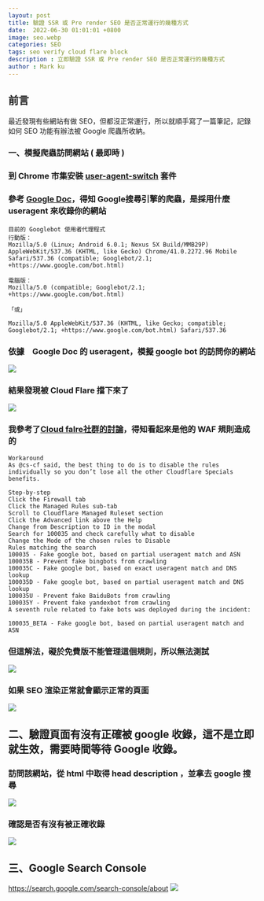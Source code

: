 ```yaml
---
layout: post
title: 驗證 SSR 或 Pre render SEO 是否正常運行的幾種方式
date:  2022-06-30 01:01:01 +0800
image: seo.webp
categories: SEO
tags: seo verify cloud flare block
description : 立即驗證 SSR 或 Pre render SEO 是否正常運行的幾種方式
author : Mark ku
---
```

## 前言
最近發現有些網站有做 SEO，但都沒正常運行，所以就順手寫了一篇筆記，記錄如何 SEO 功能有辦法被 Google 爬蟲所收納。

### 一、模擬爬蟲訪問網站 ( 最即時 )
### 到 Chrome 市集安裝 [user-agent-switch](https://chrome.google.com/webstore/detail/user-agent-switcher-for-c/djflhoibgkdhkhhcedjiklpkjnoahfmg?hl=zh-TW) 套件

### 參考 [Google Doc](https://developers.google.com/search/blog/2019/10/updating-user-agent-of-googlebot)，得知 Google搜尋引擎的爬蟲，是採用什麼 useragent 來收錄你的網站

```
目前的 Googlebot 使用者代理程式
行動版：
Mozilla/5.0 (Linux; Android 6.0.1; Nexus 5X Build/MMB29P) AppleWebKit/537.36 (KHTML, like Gecko) Chrome/41.0.2272.96 Mobile Safari/537.36 (compatible; Googlebot/2.1; +https://www.google.com/bot.html)

電腦版：
Mozilla/5.0 (compatible; Googlebot/2.1; +https://www.google.com/bot.html)

「或」

Mozilla/5.0 AppleWebKit/537.36 (KHTML, like Gecko; compatible; Googlebot/2.1; +https://www.google.com/bot.html) Safari/537.36
```

### 依據　Google Doc 的 useragent，模擬 google bot 的訪問你的網站
![](https://i.imgur.com/3K3T80i.png)
### 結果發現被 Cloud Flare 擋下來了
![](https://i.imgur.com/LQMIVyW.png)

### 我參考了[Cloud falre社群的討論](https://community.cloudflare.com/t/cloudflare-managed-special-rules-are-blocking-googlebot/82911/14)，得知看起來是他的 WAF 規則造成的

```
Workaround
As @cs-cf said, the best thing to do is to disable the rules individually so you don’t lose all the other Cloudflare Specials benefits.

Step-by-step
Click the Firewall tab
Click the Managed Rules sub-tab
Scroll to Cloudflare Managed Ruleset section
Click the Advanced link above the Help
Change from Description to ID in the modal
Search for 100035 and check carefully what to disable
Change the Mode of the chosen rules to Disable
Rules matching the search
100035 - Fake google bot, based on partial useragent match and ASN
100035B - Prevent fake bingbots from crawling
100035C - Fake google bot, based on exact useragent match and DNS lookup
100035D - Fake google bot, based on partial useragent match and DNS lookup
100035U - Prevent fake BaiduBots from crawling
100035Y - Prevent fake yandexbot from crawling
A seventh rule related to fake bots was deployed during the incident:

100035_BETA - Fake google bot, based on partial useragent match and ASN
```
### 但這解法，礙於免費版不能管理這個規則，所以無法測試
![](https://i.imgur.com/smFNMo1.png)

### 如果 SEO 渲染正常就會顯示正常的頁面
![](https://i.imgur.com/TZci26Z.jpg)
## 二、驗證頁面有沒有正確被 google 收錄，這不是立即就生效，需要時間等待 Google 收錄。

### 訪問該網站，從 html 中取得 head description ，並拿去 google 搜尋
![](https://i.imgur.com/R4ac5dl.png)

### 確認是否有沒有被正確收錄
![](https://i.imgur.com/55WLOCy.png)

## 三、Google Search Console 
https://search.google.com/search-console/about
![](https://i.imgur.com/opBSW43.png)